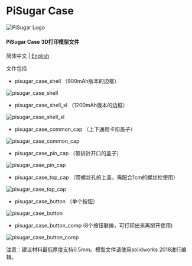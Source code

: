 # PiSugar Case

![PiSugar Logo](https://raw.githubusercontent.com/JdaieLin/PiSugar/master/logo.jpg)

#### PiSugar Case 3D打印模型文件

简体中文 | [English](https://github.com/PiSugar/PiSugar/new/master/model)

文件包括


- pisugar_case_shell （900mAh版本的边框）

![pisugar_case_shell](https://raw.githubusercontent.com/JdaieLin/PiSugar/master/model/pisugar_case_shell.png)


- pisugar_case_shell_xl （1200mAh版本的边框）

![pisugar_case_shell_xl](https://raw.githubusercontent.com/JdaieLin/PiSugar/master/model/pisugar_case_shell_xl.png)


- pisugar_case_common_cap （上下通用卡扣盖子）

![pisugar_case_common_cap](https://raw.githubusercontent.com/JdaieLin/PiSugar/master/model/pisugar_case_common_cap.png)


- pisugar_case_pin_cap （带排针开口的盖子）

![pisugar_case_pin_cap](https://raw.githubusercontent.com/JdaieLin/PiSugar/master/model/pisugar_case_pin_cap.png)


- pisugar_case_top_cap （带螺丝孔的上盖，需配合1cm的螺丝柱使用）

![pisugar_case_top_cap](https://raw.githubusercontent.com/JdaieLin/PiSugar/master/model/pisugar_case_top_cap.png)


- pisugar_case_button （单个按钮）

![pisugar_case_button](https://raw.githubusercontent.com/JdaieLin/PiSugar/master/model/pisugar_case_button.png)


- pisugar_case_button_comp (8个按钮联排，可打印出来再掰开使用)

![pisugar_case_button_comp](https://raw.githubusercontent.com/JdaieLin/PiSugar/master/model/pisugar_case_button_comp.png)


注意：建议材料最低厚度支持0.5mm。模型文件请使用solidworks 2018进行编辑。
